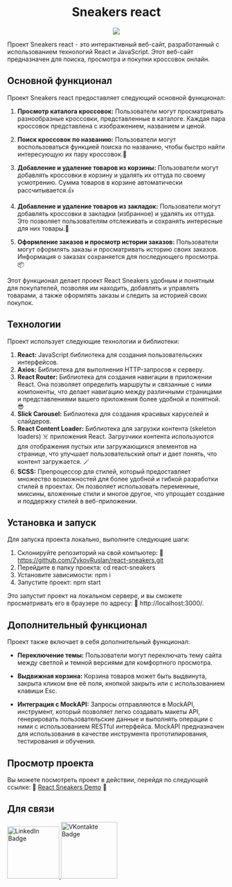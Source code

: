 <h1 align="center">Sneakers react</h1>
<p align="center">
  <img src="https://i.ibb.co/QHTZDWC/2023-09-17-02-02-11.png">
</p>

Проект Sneakers react - это интерактивный веб-сайт, разработанный с использованием технологий React и JavaScript. Этот веб-сайт предназначен для поиска, просмотра и покупки кроссовок онлайн.

## Основной функционал

Проект Sneakers react предоставляет следующий основной функционал:

1. **Просмотр каталога кроссовок:** Пользователи могут просматривать разнообразные кроссовки, представленные в каталоге. Каждая пара кроссовок представлена с изображением, названием и ценой.

2. **Поиск кроссовок по названию:** Пользователи могут воспользоваться функцией поиска по названию, чтобы быстро найти интересующую их пару кроссовок.🚀

3. **Добавление и удаление товаров из корзины:** Пользователи могут добавлять кроссовки в корзину и удалять их оттуда по своему усмотрению. Сумма товаров в корзине автоматически рассчитывается.👍

4. **Добавление и удаление товаров из закладок:** Пользователи могут добавлять кроссовки в закладки (избранное) и удалять их оттуда. Это позволяет пользователям отслеживать и сохранять интересные для них товары.💚

5. **Оформление заказов и просмотр истории заказов:** Пользователи могут оформлять заказы и просматривать историю своих заказов. Информация о заказах сохраняется для последующего просмотра.📦

Этот функционал делает проект React Sneakers удобным и понятным для покупателей, позволяя им находить, добавлять и управлять товарами, а также оформлять заказы и следить за историей своих покупок.

## Технологии

Проект использует следующие технологии и библиотеки:

1. **React:** JavaScript библиотека для создания пользовательских интерфейсов.
2. **Axios:** Библиотека для выполнения HTTP-запросов к серверу.
3. **React Router:** Библиотека для создания навигации в приложении React. Она позволяет определить маршруты и связанные с ними компоненты, что делает навигацию между различными страницами и представлениями вашего приложения более удобной и понятной. 😎
4. **Slick Carousel:** Библиотека для создания красивых каруселей и слайдеров.
5. **React Content Loader:** Библиотека для загрузки контента (skeleton loaders) ☠️ приложения React. Загрузчики контента используются для отображения пустых или загружающихся элементов на странице, что улучшает пользовательский опыт и дает понять, что контент загружается. 🪄
6. **SCSS:** Препроцессор для стилей, который предоставляет множество возможностей для более удобной и гибкой разработки стилей в проектах. Он позволяет использовать переменные, миксины, вложенные стили и многое другое, что упрощает создание и поддержку стилей в веб-приложении.

## Установка и запуск

Для запуска проекта локально, выполните следующие шаги:

1. Склонируйте репозиторий на свой компьютер: 🔗 https://github.com/ZykovRuslan/react-sneakers.git
2. Перейдите в папку проекта: cd react-sneakers
3. Установите зависимости: npm i
4. Запустите проект: npm start

Это запустит проект на локальном сервере, и вы сможете просматривать его в браузере по адресу: 🔗 http://localhost:3000/.

## Дополнительный функционал

Проект также включает в себя дополнительный функционал:

- **Переключение темы:** Пользователи могут переключать тему сайта между светлой и темной версиями для комфортного просмотра.

- **Выдвижная корзина:** Корзина товаров может быть выдвинута, закрыта кликом вне её поля, кнопкой закрыть или с использованием клавиши Esc.

- **Интеграция с MockAPI:** Запросы отправляются в MockAPI, инструмент, который позволяет легко создавать макеты API, генерировать пользовательские данные и выполнять операции с ними с использованием RESTful интерфейса. MockAPI предназначен для использования в качестве инструмента прототипирования, тестирования и обучения.

## Просмотр проекта

Вы можете посмотреть проект в действии, перейдя по следующей ссылке: 🔗 [React Sneakers Demo](https://react-sneakers-tbe0.onrender.com) 🌟

## Для связи
  <a href="https://linkedin.com/in/ruslan-zykov/">
    <img src="https://img.shields.io/badge/Linkedin-blue?style=for-the-badge&logo=linkedin&logoColor=white" alt="LinkedIn Badge" width="120"/>
  </a>
  <a href="https://vk.com/r_u_sl_i_k">
    <img src="https://img.shields.io/badge/Vkontakte-blue?style=for-the-badge&logo=vk&logoColor=white" alt="VKontakte Badge" width="130"/>
  </a>
